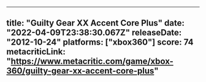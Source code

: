 
---
title: "Guilty Gear XX Accent Core Plus"
date: "2022-04-09T23:38:30.067Z"
releaseDate: "2012-10-24"
platforms: ["xbox360"]
score: 74
metacriticLink: "https://www.metacritic.com/game/xbox-360/guilty-gear-xx-accent-core-plus"
---
